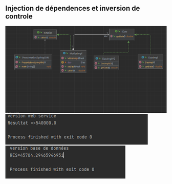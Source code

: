 <h2>Injection de dépendences et inversion de controle</h2>
<img src="captures/diagramme classe.png">
<img src="captures/versionxml.png">
<img src="captures/versionAnnotation.png">